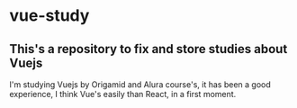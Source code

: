 # vue-study

## This's a repository to fix and store studies about Vuejs

I'm studying Vuejs by Origamid and Alura course's, it has been a good experience, I think Vue's easily than React, in a first moment.
